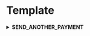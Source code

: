 # Template

<details>
<summary>
<b>SEND_ANOTHER_PAYMENT</b>
</summary>
<p>

```sql

```

<p>
</details>
